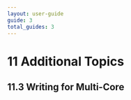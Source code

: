 ```yaml
---
layout: user-guide
guide: 3
total_guides: 3
---
```

# 11 Additional Topics

## 11.3 Writing for Multi-Core

